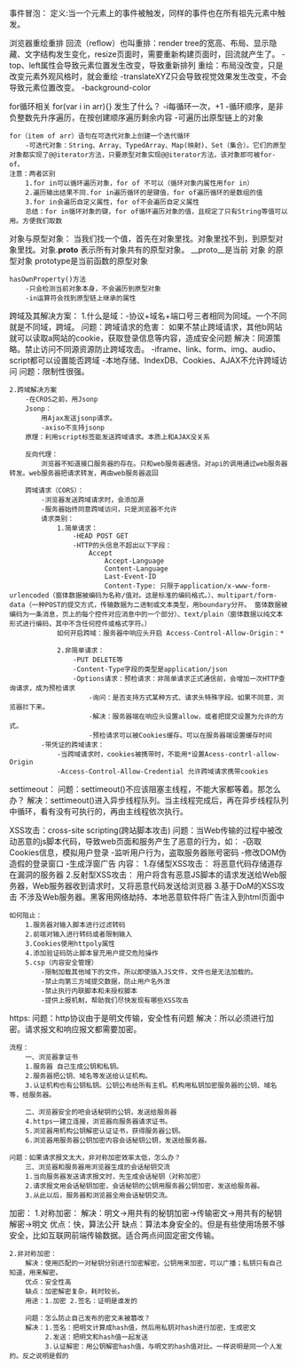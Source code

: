 
事件冒泡：
    定义:当一个元素上的事件被触发，同样的事件也在所有祖先元素中触发。

浏览器重绘重排
    回流（reflow）也叫重排：render tree的宽高、布局、显示隐藏、文字结构发生变化，resize页面时，需要重新构建页面时，回流就产生了。
        -top、left属性会导致元素位置发生改变，导致重新排列
    重绘：布局没改变，只是改变元素外观风格时，就会重绘
        -translateXYZ只会导致视觉效果发生改变，不会导致元素位置改变。
        -background-color

for循环相关
    for(var i in arr){}    发生了什么？
        -i每循环一次，+1
        -循环顺序，是非负整数先升序遍历，在按创建顺序遍历剩余内容
        -可遍历出原型链上的对象

    for（item of arr）语句在可迭代对象上创建一个迭代循环
        -可迭代对象：String、Array、TypedArray、Map(映射)、Set（集合）。它们的原型对象都实现了@@iterator方法，只要原型对象实现@@iterator方法，该对象即可被for-of。
    注意：两者区别
        1.for in可以循环遍历对象，for of 不可以（循环对象内属性用for in）
        2.遍历输出结果不同.for in遍历循环的是键值，for of遍历循环的是数组的值
        3.for in会遍历自定义属性，for of不会遍历自定义属性
        总结：for in循环对象的键，for of循环遍历对象的值，且规定了只有String等值可以用。方便我们取数



对象与原型对象：
    当我们找一个值，首先在对象里找。对象里找不到，到原型对象里找。对象.__proto__ 表示所有对象共有的原型对象。
    __proto__是当前 对象 的原型对象
    prototype是当前函数的原型对象

    hasOwnProperty()方法
        -只会检测当前对象本身，不会遍历到原型对象
        -in运算符会找到原型链上继承的属性


跨域及其解决方案：
    1.什么是域：-协议+域名+端口号三者相同为同域。一个不同就是不同域，跨域。
    问题：跨域请求的危害：
            如果不禁止跨域请求，其他b网站就可以读取a网站的cookie，获取登录信息等内容，造成安全问题
    解决：同源策略。禁止访问不同源资源防止跨域攻击。
            -iframe、link、form、img、audio、script都可以设置能否跨域
            -本地存储、IndexDB、Cookies、AJAX不允许跨域访问
          问题：限制性很强。

    2.跨域解决方案
        -在CROS之前，用Jsonp
        Jsonp：
            用Ajax发送jsonp请求。
            -axiso不支持jsonp
        原理：利用script标签能发送跨域请求。本质上和AJAX没关系

        反向代理：
            浏览器不知道接口服务器的存在。只和web服务器通信。对api的调用通过web服务器转发。web服务器把请求转发，再由web服务器返回
    
        跨域请求（CORS）：
            -浏览器发送跨域请求时，会添加源
            -服务器始终同意跨域访问，只是浏览器不允许
            请求类别：
                1.简单请求：
                    -HEAD POST GET
                    -HTTP的头信息不超出以下字段：
                        Accept
                            Accept-Language
                            Content-Language
                            Last-Event-ID
                            Content-Type: 只限于application/x-www-form-urlencoded（窗体数据被编码为名称/值对。这是标准的编码格式。）、multipart/form-data（一种POST的提交方式，传输数据为二进制或文本类型，用boundary分开。 窗体数据被编码为一条消息，页上的每个控件对应消息中的一个部分）、text/plain（窗体数据以纯文本形式进行编码，其中不含任何控件或格式字符。）
                如何开启跨域：服务器中响应头开启 Access-Control-Allow-Origin：*

                2.非简单请求：
                    -PUT DELETE等
                    -Content-Type字段的类型是application/json
                    -Options请求：预检请求：非简单请求正式通信前，会增加一次HTTP查询请求，成为预检请求
                        -询问：是否支持方式某种方式、请求头特殊字段。如果不同意，浏览器拦下来。
                        -解决：服务器端在响应头设置allow，或者把提交设置为允许的方式。
                        -预检请求可以被Cookies缓存。可以在服务器端设置缓存时间
            -带凭证的跨域请求：
                -当跨域请求时，cookies被携带时，不能用*设置Acess-contrl-allow-Origin
                -Access-Control-Allow-Credential 允许跨域请求携带cookies                    
                        

settimeout：
    问题：settimeout()不应该阻塞主线程，不能大家都等着。那怎么办？
    解决：settimeout()进入异步线程队列。当主线程完成后，再在异步线程队列中循环，看有没有可执行的，再由主线程依次执行。


XSS攻击：cross-site scripting(跨站脚本攻击)
    问题：当Web传输的过程中被改动恶意的js脚本代码，导致web页面和服务产生了恶意的行为，如：
            -窃取Cookies信息，模拟用户登录
            -监听用户行为，盗取服务器账号密码
            -修改DOM伪造假的登录窗口
            -生成浮窗广告
    内容：
        1.存储型XSS攻击：
            将恶意代码存储道存在漏洞的服务器
        2.反射型XSS攻击：
            用户将含有恶意JS脚本的请求发送给Web服务器，Web服务器收到请求时，又将恶意代码发送给浏览器
        3.基于DoM的XSS攻击
            不涉及Web服务器。黑客用网络劫持、本地恶意软件将广告注入到html页面中

    如何阻止：
        1.服务器对输入脚本进行过滤转码
        2.前端对输入进行转码或者限制输入
        3.Cookies使用httpoly属性
        4.添加验证码防止脚本冒充用户提交危险操作
        5.csp（内容安全管理）
            -限制加载其他域下的文件。所以即使插入JS文件，文件也是无法加载的。
            -禁止向第三方域提交数据，防止用户名外泄
            -禁止执行内联脚本和未授权脚本
            -提供上报机制，帮助我们尽快发现有哪些XSS攻击

https:
    问题：http协议由于是明文传输，安全性有问题
    解决：所以必须进行加密。请求报文和响应报文都需要加密。

    流程：
        一、浏览器拿证书
        1.服务器 自己生成公钥和私钥。
        2.服务器把公钥、域名等发送给认证机构。
        3.认证机构也有公钥私钥。公钥公布给所有主机。机构用私钥加密服务器的公钥、域名等，给服务器。

        二、浏览器安全的吧会话秘钥的公钥，发送给服务器
        4.https一建立连接，浏览器向服务器请求证书。
        5.浏览器用机构公钥解密认证证书，获得服务器公钥。
        6.浏览器用服务器公钥加密内容会话秘钥公钥，发送给服务器。

    问题：如果请求报文太大，非对称加密效率太低，怎么办？
        三、浏览器和服务器用浏览器生成的会话秘钥交流
        1.当向服务器发送请求报文时，先生成会话秘钥（对称加密）
        2.请求报文用会话秘钥加密，会话秘钥的公钥用服务器公钥加密，发送给服务器。
        3.从此以后，服务器和浏览器全用会话秘钥交流。

加密：
    1.对称加密：
        解决：明文->用共有的秘钥加密->传输密文->用共有的秘钥解密->明文
        优点：快，算法公开
        缺点：算法本身安全的。但是有些使用场景不够安全，比如互联网前端传输数据。适合两点间固定密文传输。

    2.非对称加密：
        解决：使用匹配的一对秘钥分别进行加密解密。公钥用来加密，可以广播；私钥只有自己知道，用来解密。
        优点：安全性高
        缺点：加密解密复杂，耗时较长。
        用途：1.加密 2.签名：证明是谁发的

        问题：怎么防止自己发布的密文未被篡改？
        解决：1.签名：把明文计算成hash值，然后用私钥对hash进行加密，生成密文
             2.发送：把明文和hash值一起发送
             3.认证解密：用公钥解密hash值，与明文的hash值对比。一样说明是同一个人发的。反之说明是假的